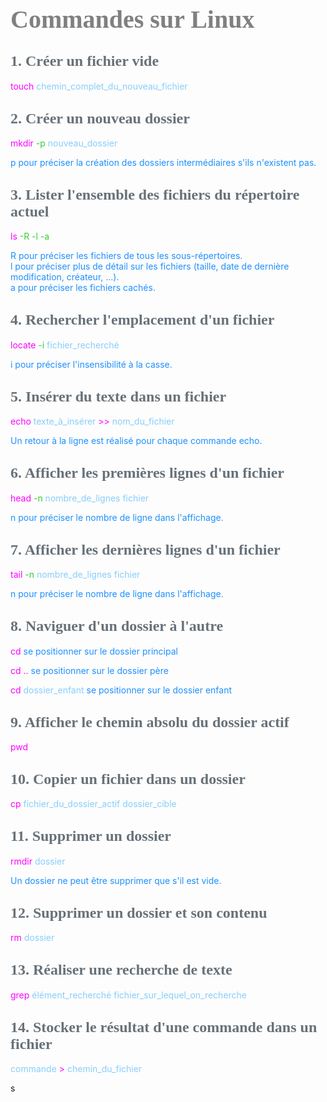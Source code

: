 <head>
<style>
#titleMain {color:#808080; font-size:40px; font-weight:bold; font-family:"Cambria"}
#titleSub {color:#677179; font-size:24px; font-weight:bold; font-family: "Verdana"; margin-top:30px; margin-bottom:15px}
#titleSub2 {color:#563C5C; font-size:20px; font-weight:bold; margin-bottom:20px}
#not {color:#1E90FF; font-size:18px "Carnivalee Freakshow"}
#com {color:#FF00FF; font-size:18px "Carnivalee Freakshow"}
#par {color:#32CD32; font-size:18px "Carnivalee Freakshow"}
#val {color:#87CEFA; font-size:18px "Carnivalee Freakshow"}
</style>
</head>

<!-- ```css
<head>
<style>
#bleu {
color:#87CEFA }
</style>
</head>
``` -->

# <div id="titleMain">Commandes sur Linux</div>

## <div id="titleSub">1. Créer un fichier vide</div>

<span id="com">touch </span>
<span id="val"> chemin_complet_du_nouveau_fichier </span>

## <div id="titleSub">2. Créer un nouveau dossier</div>

<span id="com">mkdir </span>
<span id="par">-p</span>
<span id="val">nouveau_dossier </span>

<span id="not"> p pour préciser la création des dossiers intermédiaires s'ils n'existent pas. </span>

## <div id="titleSub">3. Lister l'ensemble des fichiers du répertoire actuel</div>

<span id="com">ls </span>
<span id="par">-R -l -a</span>

<span id="not"> R pour préciser les fichiers de tous les sous-répertoires. </span><br>
<span id="not"> l pour préciser plus de détail sur les fichiers (taille, date de dernière modification, créateur, ...).</span><br>
<span id="not"> a pour préciser les fichiers cachés.</span>


## <div id="titleSub">4. Rechercher l'emplacement d'un fichier</div>

<span id="com">locate </span>
<span id="par">-i </span>
<span id="val">fichier_recherché </span>

<span id="not"> i pour préciser l'insensibilité à la casse.</span>

## <div id="titleSub">5. Insérer du texte dans un fichier</div>

<span id="com">echo </span>
<span id="val">texte_à_insérer </span>
<span id="com">>> </span>
<span id="val">nom_du_fichier</span>

<span id="not">Un retour à la ligne est réalisé pour chaque commande echo.</span>

## <div id="titleSub">6. Afficher les premières lignes d'un fichier</div>

<span id="com">head </span>
<span id="par">-n </span>
<span id="val"> nombre_de_lignes fichier</span>

<span id="not">n pour préciser le nombre de ligne dans l'affichage.</span><br>

## <div id="titleSub">7. Afficher les dernières lignes d'un fichier</div>

<span id="com">tail </span>
<span id="par">-n </span>
<span id="val"> nombre_de_lignes fichier</span>

<span id="not">n pour préciser le nombre de ligne dans l'affichage.</span>

## <div id="titleSub">8. Naviguer d'un dossier à l'autre</div>

<span id="com">cd </span>
<span id="not">se positionner sur le dossier principal</span>

<span id="com">cd ..</span>
<span id="not">se positionner sur le dossier père</span>

<span id="com">cd </span>
<span id="val">dossier_enfant</span>
<span id="not">se positionner sur le dossier enfant</span>

## <div id="titleSub">9. Afficher le chemin absolu du dossier actif</div>

<span id="com">pwd </span>

## <div id="titleSub">10. Copier un fichier dans un dossier</div>

<span id="com">cp </span>
<span id="val">fichier_du_dossier_actif dossier_cible</span>

## <div id="titleSub">11. Supprimer un dossier</div>

<span id="com">rmdir </span>
<span id="val">dossier</span>

<span id="not">Un dossier ne peut être supprimer que s'il est vide.</span>

## <div id="titleSub">12. Supprimer un dossier et son contenu</div>

<span id="com">rm </span>
<span id="val">dossier</span>

## <div id="titleSub">13. Réaliser une recherche de texte</div>

<span id="com">grep </span>
<span id="val">élément_recherché fichier_sur_lequel_on_recherche</span>

## <div id="titleSub">14. Stocker le résultat d'une commande dans un fichier</div>

<span id="val">commande </span>
<span id="com">> </span>
<span id="val">chemin_du_fichier</span>

s